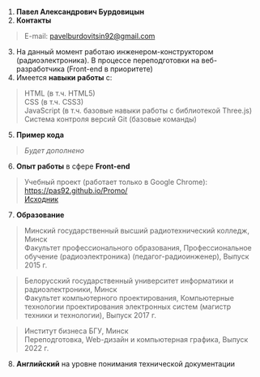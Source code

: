 1. **Павел Александрович Бурдовицын**
2. **Контакты**
> E-mail: pavelburdovitsin92@gmail.com
3. На данный момент работаю инженером-конструктором (радиоэлектроника). В процессе переподготовки на веб-разработчика (Front-end в приоритете)
4. Имеется **навыки работы** с:
> HTML (в т.ч. HTML5)  
> CSS (в т.ч. CSS3)  
> JavaScript (в т.ч. базовые навыки работы с библиотекой Three.js)  
> Cистема контроля версий Git (базовые команды)
5. **Пример кода**
> *Будет дополнено*
6. **Опыт работы** в сфере **Front-end**
> Учебный проект (работает только в Google Chrome): https://pas92.github.io/Promo/  
> [Исходник](https://github.com/Pas92/Promo)
7. **Образование**
> Минский государственный высший радиотехнический колледж, Минск  
> Факультет профессионального образования, Профессиональное обучение (радиоэлектроника) (педагог-радиоинженер), Выпуск 2015 г.  
  
> Белорусский государственный университет информатики и радиоэлектроники, Минск  
> Факультет компьютерного проектирования, Компьютерные технологии проектирования электронных систем (магистр техники и технологии), Выпуск 2017 г.  
  
> Институт бизнеса БГУ, Минск  
> Переподготовка, Web-дизайн и компьютерная графика, Выпуск 2022 г.  

8. **Английский** на уровне понимания технической документации
